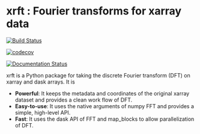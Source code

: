 # xrft : Fourier transforms for xarray data

[![Build Status](https://travis-ci.org/xgcm/xrft.svg?branch=master)](https://travis-ci.org/xgcm/xrft)

[![codecov](https://codecov.io/gh/xgcm/xrft/branch/master/graph/badge.svg)](https://codecov.io/gh/xgcm/xrft)

[![Documentation Status](https://readthedocs.org/projects/xrft/badge/?version=latest)](https://xrft.readthedocs.io/en/latest/?badge=latest)


xrft is a Python package for
taking the discrete Fourier transform (DFT) on xarray and dask arrays.
It is

- **Powerful**: It keeps the metadata and coordinates of the original xarray dataset and provides a clean work flow of DFT.
- **Easy-to-use**: It uses the native arguments of numpy FFT and provides a simple, high-level API.
- **Fast**: It uses the dask API of FFT and map_blocks to allow parallelization of DFT.
